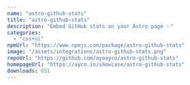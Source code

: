 ```yaml
---
name: "astro-github-stats"
title: "astro-github-stats"
description: "Embed GitHub stats on your Astro page ✨"
categories:
  - "css+ui"
npmUrl: "https://www.npmjs.com/package/astro-github-stats"
image: "/assets/integrations/astro-github-stats.png"
repoUrl: "https://github.com/ayoayco/astro-github-stats"
homepageUrl: "https://ayco.io/showcase/astro-github-stats"
downloads: 651
---
```

